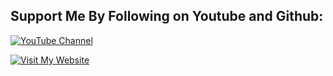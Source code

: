 ## Support Me By Following on Youtube and Github:


[![YouTube Channel](https://img.shields.io/badge/YouTube-Channel-red)](https://youtube.com/@rkjing)


[![Visit My Website](https://img.shields.io/badge/RajKumar%20karki-Visit%20Website-blue)](https://www.rajkumarkarki.com.np/)
